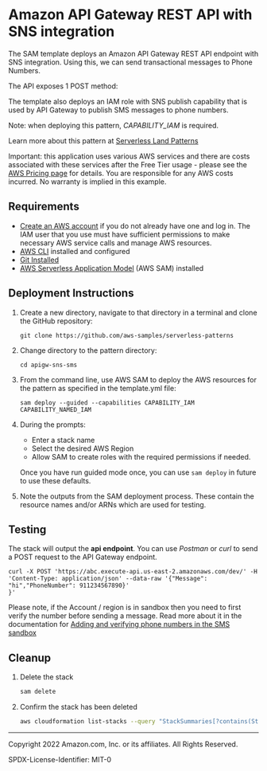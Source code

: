 # Amazon API Gateway REST API with SNS integration

The SAM template deploys an Amazon API Gateway REST API endpoint with SNS integration. Using this, we can send transactional messages to Phone Numbers.

The API exposes 1 POST method:

The template also deploys an IAM role with SNS publish capability that is used by API Gateway to publish SMS messages to phone numbers.

Note: when deploying this pattern, *CAPABILITY_IAM* is required.

Learn more about this pattern at [Serverless Land Patterns](https://serverlessland.com/patterns/apigw-sns-sms)

Important: this application uses various AWS services and there are costs associated with these services after the Free Tier usage - please see the [AWS Pricing page](https://aws.amazon.com/pricing/) for details. You are responsible for any AWS costs incurred. No warranty is implied in this example.

## Requirements

* [Create an AWS account](https://portal.aws.amazon.com/gp/aws/developer/registration/index.html) if you do not already have one and log in. The IAM user that you use must have sufficient permissions to make necessary AWS service calls and manage AWS resources.
* [AWS CLI](https://docs.aws.amazon.com/cli/latest/userguide/install-cliv2.html) installed and configured
* [Git Installed](https://git-scm.com/book/en/v2/Getting-Started-Installing-Git)
* [AWS Serverless Application Model](https://docs.aws.amazon.com/serverless-application-model/latest/developerguide/serverless-sam-cli-install.html) (AWS SAM) installed

## Deployment Instructions

1. Create a new directory, navigate to that directory in a terminal and clone the GitHub repository:
    ``` 
    git clone https://github.com/aws-samples/serverless-patterns
    ```
2. Change directory to the pattern directory:
    ```
    cd apigw-sns-sms
    ```
3. From the command line, use AWS SAM to deploy the AWS resources for the pattern as specified in the template.yml file:
    ```
    sam deploy --guided --capabilities CAPABILITY_IAM CAPABILITY_NAMED_IAM
    ```
4. During the prompts:
    * Enter a stack name
    * Select the desired AWS Region
    * Allow SAM to create roles with the required permissions if needed.

    Once you have run guided mode once, you can use `sam deploy` in future to use these defaults.

5. Note the outputs from the SAM deployment process. These contain the resource names and/or ARNs which are used for testing.

## Testing

The stack will output the **api endpoint**. You can use *Postman* or *curl* to send a POST request to the API Gateway endpoint.
   
```
curl -X POST 'https://abc.execute-api.us-east-2.amazonaws.com/dev/' -H 'Content-Type: application/json' --data-raw '{"Message": "hi","PhoneNumber": 911234567890}'
}'
```
Please note, if the Account / region is in sandbox then you need to first verify the number before sending a message. Read more about it in the documentation for [Adding and verifying phone numbers in the SMS sandbox](https://docs.aws.amazon.com/sns/latest/dg/sns-sms-sandbox-verifying-phone-numbers.html)

## Cleanup
 
1. Delete the stack
    ```bash
    sam delete
    ```
1. Confirm the stack has been deleted
    ```bash
    aws cloudformation list-stacks --query "StackSummaries[?contains(StackName,'STACK_NAME')].StackStatus"
    ```
----
Copyright 2022 Amazon.com, Inc. or its affiliates. All Rights Reserved.

SPDX-License-Identifier: MIT-0
